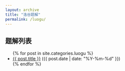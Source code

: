 ```yaml
---
layout: archive
title: "洛谷题解"
permalink: /luogu/
---
```


<h2>题解列表</h2>

<ul>
  {% for post in site.categories.luogu %}
    <li>
      <a href="{{ post.url }}">{{ post.title }}</a>
      ({{ post.date | date: "%Y-%m-%d" }})
    </li>
  {% endfor %}
</ul>
